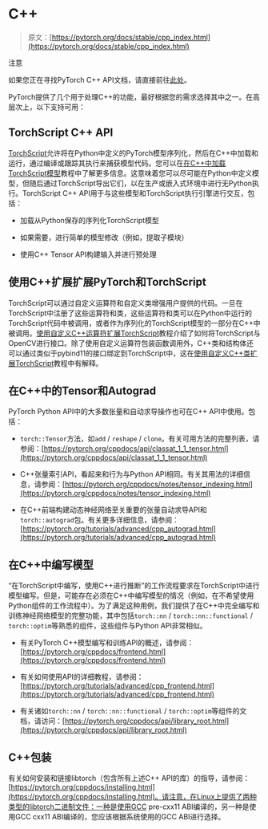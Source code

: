# C++

> 原文：[https://pytorch.org/docs/stable/cpp_index.html](https://pytorch.org/docs/stable/cpp_index.html)

注意

如果您正在寻找PyTorch C++ API文档，请直接前往[此处](https://pytorch.org/cppdocs/)。

PyTorch提供了几个用于处理C++的功能，最好根据您的需求选择其中之一。在高层次上，以下支持可用：

## TorchScript C++ API

[TorchScript](https://pytorch.org/docs/stable/jit.html)允许将在Python中定义的PyTorch模型序列化，然后在C++中加载和运行，通过编译或跟踪其执行来捕获模型代码。您可以在[在C++中加载TorchScript模型](https://pytorch.org/tutorials/advanced/cpp_export.html)教程中了解更多信息。这意味着您可以尽可能在Python中定义模型，但随后通过TorchScript导出它们，以在生产或嵌入式环境中进行无Python执行。TorchScript C++ API用于与这些模型和TorchScript执行引擎进行交互，包括：

+   加载从Python保存的序列化TorchScript模型

+   如果需要，进行简单的模型修改（例如，提取子模块）

+   使用C++ Tensor API构建输入并进行预处理

## 使用C++扩展扩展PyTorch和TorchScript[](#extending-pytorch-and-torchscript-with-c-extensions "跳转到此标题的永久链接")

TorchScript可以通过自定义运算符和自定义类增强用户提供的代码。一旦在TorchScript中注册了这些运算符和类，这些运算符和类可以在Python中运行的TorchScript代码中被调用，或者作为序列化的TorchScript模型的一部分在C++中被调用。[使用自定义C++运算符扩展TorchScript](https://pytorch.org/tutorials/advanced/torch_script_custom_ops.html)教程介绍了如何将TorchScript与OpenCV进行接口。除了使用自定义运算符包装函数调用外，C++类和结构体还可以通过类似于pybind11的接口绑定到TorchScript中，这在[使用自定义C++类扩展TorchScript](https://pytorch.org/tutorials/advanced/torch_script_custom_classes.html)教程中有解释。

## 在C++中的Tensor和Autograd

PyTorch Python API中的大多数张量和自动求导操作也可在C++ API中使用。包括：

+   `torch::Tensor`方法，如`add` / `reshape` / `clone`。有关可用方法的完整列表，请参阅：[https://pytorch.org/cppdocs/api/classat_1_1_tensor.html](https://pytorch.org/cppdocs/api/classat_1_1_tensor.html)

+   C++张量索引API，看起来和行为与Python API相同。有关其用法的详细信息，请参阅：[https://pytorch.org/cppdocs/notes/tensor_indexing.html](https://pytorch.org/cppdocs/notes/tensor_indexing.html)

+   在C++前端构建动态神经网络至关重要的张量自动求导API和`torch::autograd`包。有关更多详细信息，请参阅：[https://pytorch.org/tutorials/advanced/cpp_autograd.html](https://pytorch.org/tutorials/advanced/cpp_autograd.html)

## 在C++中编写模型

“在TorchScript中编写，使用C++进行推断”的工作流程要求在TorchScript中进行模型编写。但是，可能存在必须在C++中编写模型的情况（例如，在不希望使用Python组件的工作流程中）。为了满足这种用例，我们提供了在C++中完全编写和训练神经网络模型的完整功能，其中包括`torch::nn` / `torch::nn::functional` / `torch::optim`等熟悉的组件，这些组件与Python API非常相似。

+   有关PyTorch C++模型编写和训练API的概述，请参阅：[https://pytorch.org/cppdocs/frontend.html](https://pytorch.org/cppdocs/frontend.html)

+   有关如何使用API的详细教程，请参阅：[https://pytorch.org/tutorials/advanced/cpp_frontend.html](https://pytorch.org/tutorials/advanced/cpp_frontend.html)

+   有关诸如`torch::nn` / `torch::nn::functional` / `torch::optim`等组件的文档，请访问：[https://pytorch.org/cppdocs/api/library_root.html](https://pytorch.org/cppdocs/api/library_root.html)

## C++包装

有关如何安装和链接libtorch（包含所有上述C++ API的库）的指导，请参阅：[https://pytorch.org/cppdocs/installing.html](https://pytorch.org/cppdocs/installing.html)。请注意，在Linux上提供了两种类型的libtorch二进制文件：一种是使用GCC pre-cxx11 ABI编译的，另一种是使用GCC cxx11 ABI编译的，您应该根据系统使用的GCC ABI进行选择。
